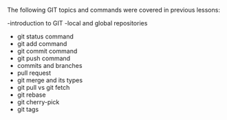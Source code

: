 The following GIT topics and commands were covered in previous lessons:


-introduction to GIT
-local and global repositories
- git status command
- git add command
- git commit command
- git push command
- commits and branches
- pull request
- git merge and its types
- git pull vs git fetch
- git rebase
- git cherry-pick
- git tags
